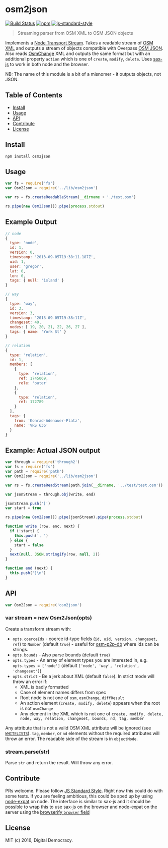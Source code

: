 # osm2json

[![Build Status](https://img.shields.io/travis/digidem/osm2json.svg)](https://travis-ci.org/digidem/osm2json)
[![npm](https://img.shields.io/npm/v/osm2json.svg)](https://www.npmjs.com/package/osm2json)
[![js-standard-style](https://img.shields.io/badge/code%20style-standard-brightgreen.svg?maxAge=2592000)](http://standardjs.com/)

> Streaming parser from OSM XML to OSM JSON objects

Implements a [Node Transport Stream](http://nodejs.org/api/stream.html#stream_class_stream_transform). Takes a readable stream of [OSM XML](http://wiki.openstreetmap.org/wiki/OSM_XML) and outputs a stream of objects compatible with Overpass [OSM JSON](http://overpass-api.de/output_formats.html#json). Also reads [OsmChange](http://wiki.openstreetmap.org/wiki/OsmChange) XML and outputs the same format but with an additional property `action` which is one of `create`, `modify`, `delete`. Uses [sax-js](https://github.com/isaacs/sax-js) to work in both node and the browser.

NB: The name of this module is a bit of a misnomer - it outputs objects, not JSON.

## Table of Contents

- [Install](#install)
- [Usage](#usage)
- [API](#api)
- [Contribute](#contribute)
- [License](#license)

## Install

```
npm install osm2json
```

## Usage

```js
var fs = require('fs')
var Osm2Json = require('../lib/osm2json')

var rs = fs.createReadableStream(__dirname + './test.osm')

rs.pipe(new Osm2Json()).pipe(process.stdout)
```

## Example Output

```js
// node
{
  type: 'node',
  id: 1,
  version: 0,
  timestamp: '2013-09-05T19:38:11.187Z',
  uid: 1,
  user: 'gregor',
  lat: 0,
  lon: 0,
  tags: { null: 'island' }
}

// way
{
  type: 'way',
  id: 3,
  version: 3,
  timestamp: '2013-09-05T19:38:11Z',
  changeset: 49,
  nodes: [ 19, 20, 21, 22, 26, 27 ],
  tags: { name: 'York St' }
}

// relation
{
  type: 'relation',
  id: 1,
  members: [
    {
      type: 'relation',
      ref: 1745069,
      role: 'outer'
    },
    {
      type: 'relation',
      ref: 172789
    }
  ],
  tags: {
    from: 'Konrad-Adenauer-Platz',
    name: 'VRS 636'
  }
}
```

## Example: Actual JSON output

```js
var through = require('through2')
var fs = require('fs')
var path = require('path')
var Osm2Json = require('../lib/osm2json')

var rs = fs.createReadStream(path.join(__dirname, '../test/test.osm'))

var jsonStream = through.obj(write, end)

jsonStream.push('[')
var start = true

rs.pipe(new Osm2Json()).pipe(jsonStream).pipe(process.stdout)

function write (row, enc, next) {
  if (!start) {
    this.push(', ')
  } else {
    start = false
  }
  next(null, JSON.stringify(row, null, 2))
}

function end (next) {
  this.push(']\n')
}
```

## API

```js
var Osm2Json = require('osm2json')
```

### var stream = new Osm2Json(opts)

Create a transform stream with:

* `opts.coerceIds` - coerce id-type fields (`id, uid, version, changeset, ref`) to `Number` (default `true`) - useful for [osm-p2p-db](https://github.com/digidem/osm-p2p-db) where ids can be strings.
* `opts.bounds` - Also parse bounds (default `true`)
* `opts.types` - An array of element types you are interested in, e.g. `opts.types = ['node']` (default `['node', 'way', 'relation', 'changeset']`)
* `opts.strict` - Be a jerk about XML (default `false`). In strict mode will throw an error if:
  - XML is badly formatted
  - Case of element names differs from spec
  - Root node is not one of `osm`, `osmChange`, `diffResult`
  - An action element (`create, modify, delete`) appears when the root is not `osmChange`
  - Any element in the XML which is not one of `create, modify, delete, node, way, relation, changeset, bounds, nd, tag, member`

Any attribute that is not a valid OSM XML attribute will be ignored (see [`WHITELISTS`](https://github.com/digidem/osm2json/blob/master/lib/osm2json.js#L27-L48)). `tag`, `member`, or `nd` elements without the required attributes will throw an error. The readable side of the stream is in `objectMode`.

### stream.parse(str)

Parse `str` and return the result. Will throw any error.

## Contribute

PRs welcome. Please follow [JS Standard Style](http://standardjs.com/). Right now this could do with some tests. If you are feeling ambitious, this could be sped up by using [node-expat](https://github.com/astro/node-expat) on node. The interface is similar to sax-js and it should be possible to wrap this to use sax-js on the browser and node-expat on the server using the [browserify `browser` field](https://github.com/substack/browserify-handbook#browser-field)

## License

MIT (c) 2016, Digital Democracy.
